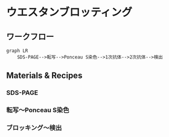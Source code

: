 # ウエスタンブロッティング

## ワークフロー

```mermaid
graph LR
    SDS-PAGE-->転写-->Ponceau S染色-->1次抗体-->2次抗体-->検出
```

## Materials & Recipes

### SDS-PAGE

### 転写～Ponceau S染色

### ブロッキング～検出




